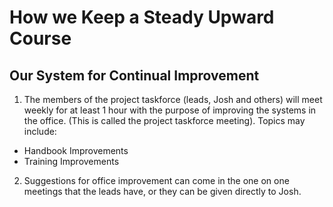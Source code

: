 # How we Keep a Steady Upward Course
## Our System for Continual Improvement

1. The members of the project taskforce (leads, Josh and others) will meet weekly for at least 1 hour with the purpose of improving
the systems in the office. (This is called the project taskforce meeting). Topics may include:
  - Handbook Improvements
  - Training Improvements

2. Suggestions for office improvement can come in the one on one meetings that the leads have, or they can be given directly to Josh.
